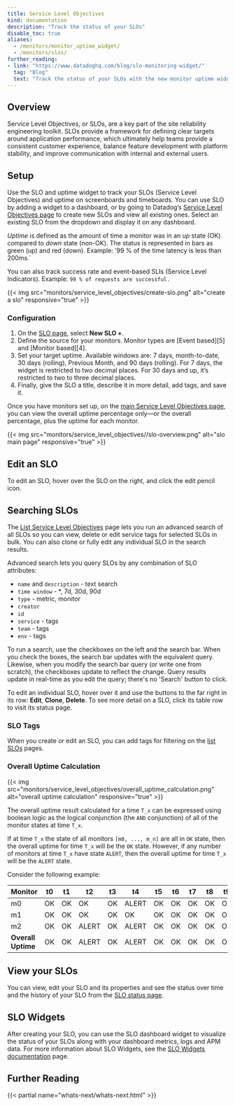 ```yaml
---
title: Service Level Objectives
kind: documentation
description: "Track the status of your SLOs"
disable_toc: true
aliases:
  - /monitors/monitor_uptime_widget/
  - /monitors/slos/
further_reading:
- link: "https://www.datadoghq.com/blog/slo-monitoring-widget/"
  tag: "Blog"
  text: "Track the status of your SLOs with the new monitor uptime widget"
---
```


## Overview

Service Level Objectives, or SLOs, are a key part of the site reliability engineering toolkit. SLOs provide a 
framework for defining clear targets around application performance, which ultimately help teams provide a consistent 
customer experience, balance feature development with platform stability, and improve communication with internal and 
external users.

## Setup

Use the SLO and uptime widget to track your SLOs (Service Level Objectives) and uptime on screenboards and timeboards. You can use SLO by adding a widget to a dashboard, or by going to Datadog’s [Service Level Objectives page][1] to create new SLOs and view all existing ones. Select an existing SLO from the dropdown and display it on any dashboard.

*Uptime* is defined as the amount of time a monitor was in an *up* state (OK) compared to *down* state (non-OK). The status is represented in bars as green (up) and red (down). Example: ’99 % of the time latency is less than 200ms.`

You can also track success rate and event-based SLIs (Service Level Indicators). Example: `99 % of requests are successful.`

{{< img src="monitors/service_level_objectives/create-slo.png" alt="create a slo" responsive="true" >}}

### Configuration

1. On the [SLO page][1], select **New SLO +**.
2. Define the source for your monitors. Monitor types are [Event based][5] and [Monitor based][4].
3. Set your target uptime. Available windows are: 7 days, month-to-date, 30 days (rolling), Previous Month, and 90 days (rolling). For 7 days, the widget is restricted to two decimal places. For 30 days and up, it’s restricted to two to three decimal places.
4. Finally, give the SLO a title, describe it in more detail, add tags, and save it.

Once you have monitors set up, on the [main Service Level Objectives page][1], you can view the overall uptime percentage only—or the overall percentage, plus the uptime for each monitor.

{{< img src="monitors/service_level_objectives//slo-overview.png" alt="slo main page" responsive="true" >}}

## Edit an SLO

To edit an SLO, hover over the SLO on the right, and click the edit pencil icon.

## Searching SLOs

The [List Service Level Objectives][2] page lets you run an advanced search of all SLOs so you can view, delete or edit service tags for selected SLOs in bulk. You can also clone or fully edit any individual SLO in the search results.

Advanced search lets you query SLOs by any combination of SLO attributes:

* `name` and `description` - text search
* `time window` - *, 7d, 30d, 90d
* `type` - metric, monitor
* `creator`
* `id`
* `service` - tags
* `team` - tags
* `env` - tags

To run a search, use the checkboxes on the left and the search bar. When you check the boxes, the search bar updates with the equivalent query. Likewise, when you modify the search bar query (or write one from scratch), the checkboxes update to reflect the change. Query results update in real-time as you edit the query; there's no 'Search' button to click.

To edit an individual SLO, hover over it and use the buttons to the far right in its row: **Edit**, **Clone**, **Delete**. To see more detail on a SLO, click its table row to visit its status page.

### SLO Tags

When you create or edit an SLO, you can add tags for filtering on the [list SLOs][2] pages.

### Overall Uptime Calculation

{{< img src="monitors/service_level_objectives/overall_uptime_calculation.png" alt="overall uptime calculation" responsive="true" >}}

The overall uptime result calculated for a time `T_x` can be expressed using boolean logic as the logical conjunction (the `AND` conjunction) of all of the monitor states at time `T_x`.

If at time `T_x` the state of all monitors `[m0, ..., m_n]` are all in `OK` state, then the overall uptime for time `T_x` will be the `OK` state. However, if any number of monitors at time `T_x` have state `ALERT`, then the overall uptime for time `T_x` will be the `ALERT` state.

Consider the following example:

| Monitor            | t0 | t1 | t2    | t3 | t4    | t5 | t6 | t7 | t8 | t9 | t10   |
|--------------------|----|----|-------|----|-------|----|----|----|----|----|-------|
| m0                 | OK | OK | OK    | OK | ALERT | OK | OK | OK | OK | OK | ALERT |
| m1                 | OK | OK | OK    | OK | OK    | OK | OK | OK | OK | OK | ALERT |
| m2                 | OK | OK | ALERT | OK | ALERT | OK | OK | OK | OK | OK | ALERT |
| **Overall Uptime** | OK | OK | ALERT | OK | ALERT | OK | OK | OK | OK | OK | ALERT |

## View your SLOs

You can view, edit your SLO and its properties and see the status over time and the history of your SLO from the [SLO status page][2].

## SLO Widgets

After creating your SLO, you can use the SLO dashboard widget to visualize the status of your SLOs along with your dashboard metrics, logs and APM data. For more information about SLO Widgets, see the [SLO Widgets documentation][3] page.

## Further Reading

{{< partial name="whats-next/whats-next.html" >}}

[1]: https://app.datadoghq.com/slo/new
[2]: https://app.datadoghq.com/slo
[3]: /graphing/widgets/slo
